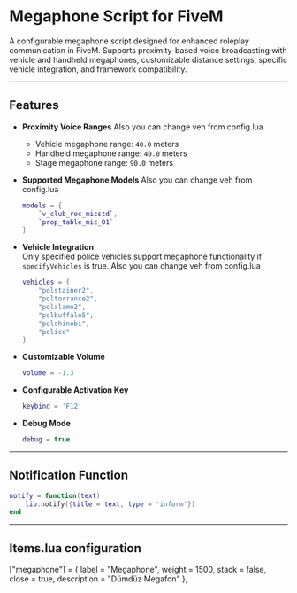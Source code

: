 
# Megaphone Script for FiveM

A configurable megaphone script designed for enhanced roleplay communication in FiveM. Supports proximity-based voice broadcasting with vehicle and handheld megaphones, customizable distance settings, specific vehicle integration, and framework compatibility.

---

## Features

- **Proximity Voice Ranges**   Also you can change veh from config.lua
  - Vehicle megaphone range: `40.0` meters  
  - Handheld megaphone range: `40.0` meters  
  - Stage megaphone range: `90.0` meters

- **Supported Megaphone Models**   Also you can change veh from config.lua
  ```lua
  models = {                      
      `v_club_roc_micstd`, 
      `prop_table_mic_01` 
  }
  ```

- **Vehicle Integration**  
  Only specified police vehicles support megaphone functionality if `specifyVehicles` is true.  Also you can change veh from config.lua
  ```lua
  vehicles = {
      "polstainer2",
      "poltorrance2",
      "polalamo2",
      "polbuffalo5",
      "polshinobi",
      "police"
  }
  ```

- **Customizable Volume**  
  ```lua
  volume = -1.3
  ```

- **Configurable Activation Key**  
  ```lua
  keybind = 'F12'
  ```

- **Debug Mode**  
  ```lua
  debug = true
  ```

---

## Notification Function

```lua
notify = function(text)
    lib.notify({title = text, type = 'inform'})
end
```

---

## Items.lua configuration


["megaphone"] = {
    label = "Megaphone",
    weight = 1500,
    stack = false,
    close = true,
    description = "Dümdüz Megafon"
},